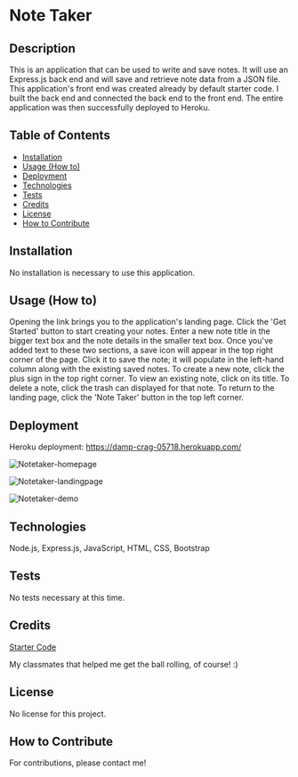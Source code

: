 # Note Taker

## Description

This is an application that can be used to write and save notes. It will use an Express.js back end and will save and retrieve note data from a JSON file. This application's front end was created already by default starter code. I built the back end and connected the back end to the front end.
The entire application was then successfully deployed to Heroku.

## Table of Contents

- [Installation](#installation)
- [Usage (How to)](#usage)
- [Deployment](#deployment)
- [Technologies](#technologies)
- [Tests](#tests)
- [Credits](#credits)
- [License](#license)
- [How to Contribute](#how-to-contribute)

## Installation

No installation is necessary to use this application.

## Usage (How to)

Opening the link brings you to the application's landing page. Click the 'Get Started' button to start creating your notes.
Enter a new note title in the bigger text box and the note details in the smaller text box. Once you've added text to these two sections, a save icon will appear in the top right corner of the page. Click it to save the note; it will populate in the left-hand column along with the existing saved notes. To create a new note, click the plus sign in the top right corner.
To view an existing note, click on its title. To delete a note, click the trash can displayed for that note.
To return to the landing page, click the 'Note Taker' button in the top left corner.

## Deployment

Heroku deployment: https://damp-crag-05718.herokuapp.com/

![Notetaker-homepage](https://user-images.githubusercontent.com/117237641/226190080-10ca6e7c-8671-4248-bb38-58f1f8f245bb.png)

![Notetaker-landingpage](https://user-images.githubusercontent.com/117237641/226190131-4d5a8b22-fd4d-4d88-a909-a404478be0d9.png)

![Notetaker-demo](https://user-images.githubusercontent.com/117237641/226190138-e483a2de-b49a-4390-94c0-68401d76f5e4.png)

## Technologies

Node.js, Express.js, JavaScript, HTML, CSS, Bootstrap

## Tests

No tests necessary at this time.

## Credits

[Starter Code](https://github.com/coding-boot-camp/miniature-eureka)

My classmates that helped me get the ball rolling, of course! :)

## License

No license for this project.

## How to Contribute

For contributions, please contact me!

